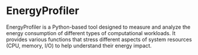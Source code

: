 # EnergyProfiler
EnergyProfiler is a Python-based tool designed to measure and analyze the energy consumption of different types of computational workloads. It provides various functions that stress different aspects of system resources (CPU, memory, I/O) to help understand their energy impact.

